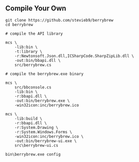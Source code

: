 ## Compile Your Own 

    git clone https://github.com/stevieb9/berrybrew
    cd berrybrew
    
    # compile the API library

    mcs \
        -lib:bin \
        -t:library \
        -r:Newtonsoft.Json.dll,ICSharpCode.SharpZipLib.dll \ 
        -out:bin/bbapi.dll \
        src/berrybrew.cs

    # compile the berrybrew.exe binary

    mcs \
        src/bbconsole.cs
        -lib:bin \
        -r:bbapi.dll \
        -out:bin/berrybrew.exe \
        -win32icon:inc/berrybrew.ico

    mcs \
        -lib:build \
        -r:bbapi.dll \
        -r:System.Drawing \
        -r:System.Windows.Forms \
        -win32icon:inc/berrybrew.ico \
        -out:bin/berrybrew-ui.exe \
        src\berrybrew-ui.cs
        
    bin\berrybrew.exe config
